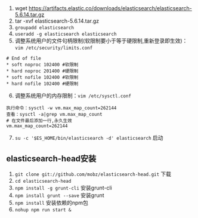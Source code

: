 ##
1. wget https://artifacts.elastic.co/downloads/elasticsearch/elasticsearch-5.6.14.tar.gz
2. tar -xvf elasticsearch-5.6.14.tar.gz
3. `groupadd elasticsearch`
4. `useradd -g elasticsearch elasticsearch`
5. 调整系统用户的文件句柄限制(软限制要小于等于硬限制,重新登录即生效)：`vim /etc/security/limits.conf`
```
# End of file
* soft noproc 102400 #软限制
* hard noproc 201400 #硬限制
* soft nofile 102400 #软限制
* hard nofile 102400 #硬限制
```
6. 调整系统用户的内存限制：`vim /etc/sysctl.conf`
```
执行命令：sysctl -w vm.max_map_count=262144
查看：sysctl -a|grep vm.max_map_count
# 在文件最后添加一行,永久生效
vm.max_map_count=262144
```
7. `su -c '$ES_HOME/bin/elasticsearch -d' elasticsearch` 启动


## elasticsearch-head安装
1. `git clone git://github.com/mobz/elasticsearch-head.git` 下载
2. `cd elasticsearch-head`
3. `npm install -g grunt-cli` 安装grunt-cli
4. `npm install grunt --save` 安装grunt
5. `npm install` 安装依赖的npm包
4. `nohup npm run start &`
